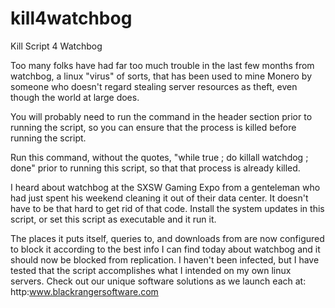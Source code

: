 # kill4watchbog
Kill Script 4 Watchbog

Too many folks have had far too much trouble in the last few months from watchbog, a linux "virus" of sorts, that has been used to mine Monero by someone who doesn't regard stealing server resources as theft, even though the world at large does.

You will probably need to run the command in the header section prior to running the script, so you can ensure that the process is killed before running the script.

Run this command, without the quotes, "while true ; do killall watchdog ; done" prior to running this script, so that that process is already killed.

I heard about watchbog at the SXSW Gaming Expo from a genteleman who had just spent his weekend cleaning it out of their data center. It doesn't have to be that hard to get rid of that code. Install the system updates in this script, or set this script as executable and it run it.

The places it puts itself, queries to, and downloads from are now configured to block it according to the best info I can find today about watchbog and it should now be blocked from replication. I haven't been infected, but I have tested that the script accomplishes what I intended on my own linux servers. Check out our unique software solutions as we launch each at:
http:www.blackrangersoftware.com
